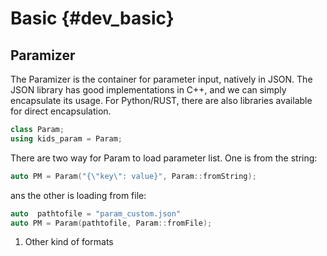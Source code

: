 # Basic {#dev_basic}

## Paramizer

The Paramizer is the container for parameter input, natively in JSON.  The JSON library has good implementations in C++, and we can simply encapsulate its usage. For Python/RUST, there are also libraries available for direct encapsulation.

```cpp
class Param;
using kids_param = Param;
```

There are two way for Param to load parameter list. One is from the string:

```cpp
auto PM = Param("{\"key\": value}", Param::fromString);
```

ans the other is loading from file:

```cpp
auto  pathtofile = "param_custom.json"
auto PM = Param(pathtofile, Param::fromFile);
```


1) Other kind of formats

